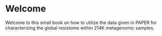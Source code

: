 # Welcome

Welcome to this small book on how to utilize the data given in PAPER for characterizing the global resistome within 214K metagenomic samples.

```{tableofcontents}
```
